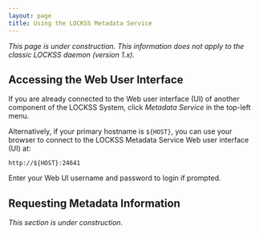 ```yaml
---
layout: page
title: Using the LOCKSS Metadata Service
---
```


*This page is under construction. This information does not apply to the classic LOCKSS daemon (version 1.x).*

## Accessing the Web User Interface

If you are already connected to the Web user interface (UI) of another component of the LOCKSS System, click *Metadata Service* in the top-left menu.

Alternatively, if your primary hostname is `${HOST}`, you can use your browser to connect to the LOCKSS Metadata Service Web user interface (UI) at:

    http://${HOST}:24641

Enter your Web UI username and password to login if prompted.

## Requesting Metadata Information

*This section is under construction.*
